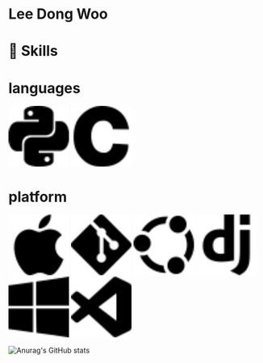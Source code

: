 # Lee Dong Woo
#
# 🦾 Skills
# languages

<img src="./icon/python.svg" alt="python" height="120" width="120">
<img src="./icon/c.svg" alt="c" height="120" width="120">

# platform
<img src="./icon/apple.svg" alt="apple" height="120" width="120">
<img src="./icon/git.svg" height="120" width="120">
<img src="./icon/ubuntu.svg" height="120" width="120">
<img src="./icon/django.svg" alt="django" height="120" width="120">
<img src="./icon/windows.svg" height="120" width="120">
<img src="./icon/visualstudiocode.svg" height="120" width="120">
 </h1>

![Anurag's GitHub stats](https://github-readme-stats.vercel.app/api?username=moveright1231&show_icons=true&theme=radical)

<!--
**moveright1231/moveright1231** is a ✨ _special_ ✨ repository because its `README.md` (this file) appears on your GitHub profile.

Here are some ideas to get you started:

- 🔭 I’m currently working on ...
- 🌱 I’m currently learning ...
- 👯 I’m looking to collaborate on ...
- 🤔 I’m looking for help with ...
- 💬 Ask me about ...
- 📫 How to reach me: ...
- 😄 Pronouns: ...
- ⚡ Fun fact: ...
-->
